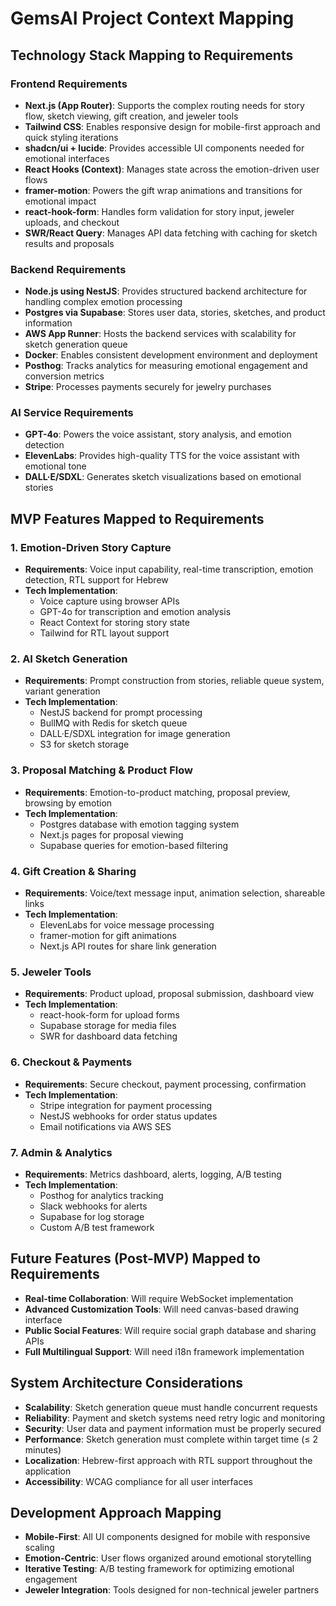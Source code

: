 # GemsAI Project Context Mapping

## Technology Stack Mapping to Requirements

### Frontend Requirements

- **Next.js (App Router)**: Supports the complex routing needs for story flow, sketch viewing, gift creation, and jeweler tools
- **Tailwind CSS**: Enables responsive design for mobile-first approach and quick styling iterations
- **shadcn/ui + lucide**: Provides accessible UI components needed for emotional interfaces
- **React Hooks (Context)**: Manages state across the emotion-driven user flows
- **framer-motion**: Powers the gift wrap animations and transitions for emotional impact
- **react-hook-form**: Handles form validation for story input, jeweler uploads, and checkout
- **SWR/React Query**: Manages API data fetching with caching for sketch results and proposals

### Backend Requirements

- **Node.js using NestJS**: Provides structured backend architecture for handling complex emotion processing
- **Postgres via Supabase**: Stores user data, stories, sketches, and product information
- **AWS App Runner**: Hosts the backend services with scalability for sketch generation queue
- **Docker**: Enables consistent development environment and deployment
- **Posthog**: Tracks analytics for measuring emotional engagement and conversion metrics
- **Stripe**: Processes payments securely for jewelry purchases

### AI Service Requirements

- **GPT-4o**: Powers the voice assistant, story analysis, and emotion detection
- **ElevenLabs**: Provides high-quality TTS for the voice assistant with emotional tone
- **DALL·E/SDXL**: Generates sketch visualizations based on emotional stories

## MVP Features Mapped to Requirements

### 1. Emotion-Driven Story Capture

- **Requirements**: Voice input capability, real-time transcription, emotion detection, RTL support for Hebrew
- **Tech Implementation**:
  - Voice capture using browser APIs
  - GPT-4o for transcription and emotion analysis
  - React Context for storing story state
  - Tailwind for RTL layout support

### 2. AI Sketch Generation

- **Requirements**: Prompt construction from stories, reliable queue system, variant generation
- **Tech Implementation**:
  - NestJS backend for prompt processing
  - BullMQ with Redis for sketch queue
  - DALL·E/SDXL integration for image generation
  - S3 for sketch storage

### 3. Proposal Matching & Product Flow

- **Requirements**: Emotion-to-product matching, proposal preview, browsing by emotion
- **Tech Implementation**:
  - Postgres database with emotion tagging system
  - Next.js pages for proposal viewing
  - Supabase queries for emotion-based filtering

### 4. Gift Creation & Sharing

- **Requirements**: Voice/text message input, animation selection, shareable links
- **Tech Implementation**:
  - ElevenLabs for voice message processing
  - framer-motion for gift animations
  - Next.js API routes for share link generation

### 5. Jeweler Tools

- **Requirements**: Product upload, proposal submission, dashboard view
- **Tech Implementation**:
  - react-hook-form for upload forms
  - Supabase storage for media files
  - SWR for dashboard data fetching

### 6. Checkout & Payments

- **Requirements**: Secure checkout, payment processing, confirmation
- **Tech Implementation**:
  - Stripe integration for payment processing
  - NestJS webhooks for order status updates
  - Email notifications via AWS SES

### 7. Admin & Analytics

- **Requirements**: Metrics dashboard, alerts, logging, A/B testing
- **Tech Implementation**:
  - Posthog for analytics tracking
  - Slack webhooks for alerts
  - Supabase for log storage
  - Custom A/B test framework

## Future Features (Post-MVP) Mapped to Requirements

- **Real-time Collaboration**: Will require WebSocket implementation
- **Advanced Customization Tools**: Will need canvas-based drawing interface
- **Public Social Features**: Will require social graph database and sharing APIs
- **Full Multilingual Support**: Will need i18n framework implementation

## System Architecture Considerations

- **Scalability**: Sketch generation queue must handle concurrent requests
- **Reliability**: Payment and sketch systems need retry logic and monitoring
- **Security**: User data and payment information must be properly secured
- **Performance**: Sketch generation must complete within target time (≤ 2 minutes)
- **Localization**: Hebrew-first approach with RTL support throughout the application
- **Accessibility**: WCAG compliance for all user interfaces

## Development Approach Mapping

- **Mobile-First**: All UI components designed for mobile with responsive scaling
- **Emotion-Centric**: User flows organized around emotional storytelling
- **Iterative Testing**: A/B testing framework for optimizing emotional engagement
- **Jeweler Integration**: Tools designed for non-technical jeweler partners

